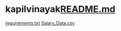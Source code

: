 # kapilvinayak[README.md](https://github.com/vinayak0000-code/kapilvinayak/files/9195256/README.md)
[requirements.txt](https://github.com/vinayak0000-code/kapilvinayak/files/9195257/requirements.txt)
[Salary_Data.csv](https://github.com/vinayak0000-code/kapilvinayak/files/9195258/Salary_Data.csv)
